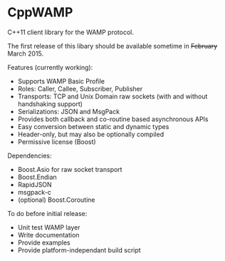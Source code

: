 # CppWAMP
C++11 client library for the WAMP protocol.

The first release of this libary should be available sometime in ~~February~~ March 2015.

Features (currently working):
- Supports WAMP Basic Profile
- Roles: Caller, Callee, Subscriber, Publisher
- Transports: TCP and Unix Domain raw sockets (with and without handshaking support)
- Serializations: JSON and MsgPack
- Provides both callback and co-routine based asynchronous APIs
- Easy conversion between static and dynamic types
- Header-only, but may also be optionally compiled
- Permissive license (Boost)

Dependencies:
- Boost.Asio for raw socket transport
- Boost.Endian
- RapidJSON
- msgpack-c
- (optional) Boost.Coroutine

To do before initial release:
- Unit test WAMP layer
- Write documentation
- Provide examples
- Provide platform-independant build script
